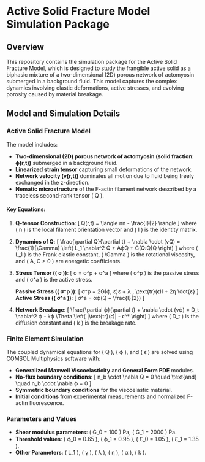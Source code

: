 # Active Solid Fracture Model Simulation Package

## Overview
This repository contains the simulation package for the Active Solid Fracture Model, which is designed to study the frangible active solid as a biphasic mixture of a two-dimensional (2D) porous network of actomyosin submerged in a background fluid. This model captures the complex dynamics involving elastic deformations, active stresses, and evolving porosity caused by material breakage.

## Model and Simulation Details

### Active Solid Fracture Model
The model includes:
- **Two-dimensional (2D) porous network of actomyosin (solid fraction: ϕ(r,t))** submerged in a background fluid.
- **Linearized strain tensor** capturing small deformations of the network.
- **Network velocity (v(r,t))** dominates all motion due to fluid being freely exchanged in the z-direction.
- **Nematic microstructure** of the F-actin filament network described by a traceless second-rank tensor \( Q \).
  
#### Key Equations:
1. **Q-tensor Construction**:
    \[
    Q(r,t) = \langle nn - \frac{I}{2} \rangle
    \]
    where \( n \) is the local filament orientation vector and \( I \) is the identity matrix.
    
2. **Dynamics of Q**:
    \[
    \frac{\partial Q}{\partial t} + \nabla \cdot (vQ) = \frac{1}{\Gamma} \left( L_1 \nabla^2 Q + AϕQ + C(Q:Q)Q \right)
    \]
    where \( L_1 \) is the Frank elastic constant, \( \Gamma \) is the rotational viscosity, and \( A, C > 0 \) are energetic coefficients.

3. **Stress Tensor (\( σ \))**:
    \[
    σ = σ^p + σ^a
    \]
    where \( σ^p \) is the passive stress and \( σ^a \) is the active stress.

    **Passive Stress (\( σ^p \))**:
    \[
    σ^p = 2G(ϕ, ε)ε + λ \, \text{tr}(ϵ)I + 2η \dot{ε}
    \]
    **Active Stress (\( σ^a \))**:
    \[
    σ^a = αϕ(Q + \frac{I}{2})
    \]

4. **Network Breakage**:
    \[
    \frac{\partial ϕ}{\partial t} + \nabla \cdot (vϕ) = D_t \nabla^2 ϕ - kϕ \Theta \left( |\text{tr}(ϵ)| - ϵ^* \right)
    \]
    where \( D_t \) is the diffusion constant and \( k \) is the breakage rate.

### Finite Element Simulation
The coupled dynamical equations for \( Q \), \( ϕ \), and \( ϵ \) are solved using COMSOL Multiphysics software with:

- **Generalized Maxwell Viscoelasticity** and **General Form PDE** modules.
- **No-flux boundary conditions**:
    \[
    n_b \cdot \nabla Q = 0 \quad \text{and} \quad n_b \cdot \nabla ϕ = 0
    \]
- **Symmetric boundary conditions** for the viscoelastic material.
- **Initial conditions** from experimental measurements and normalized F-actin fluorescence.

### Parameters and Values
- **Shear modulus parameters**: \( G_0 = 100 \) Pa, \( G_1 = 2000 \) Pa.
- **Threshold values**: \( ϕ_0 = 0.65 \), \( ϕ_1 = 0.95 \), \( ℇ_0 = 1.05 \), \( ℇ_1 = 1.35 \).
- **Other Parameters**: \( L_1 \), \( γ \), \( λ \), \( η \), \( α \), \( k \).
